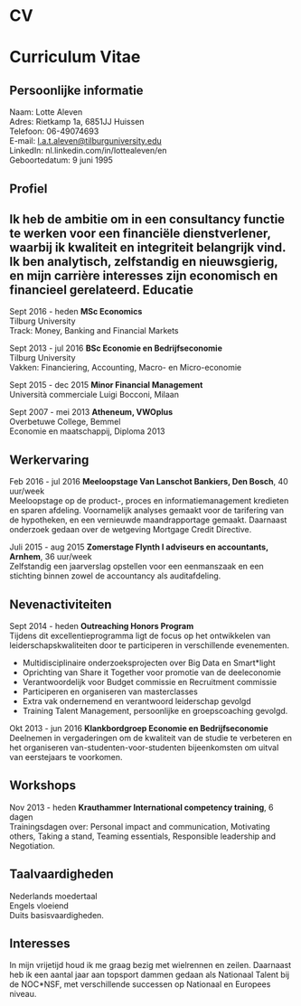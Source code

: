 # CV

Curriculum Vitae
=================

Persoonlijke informatie
---
Naam:			      Lotte Aleven  
Adres:			    Rietkamp 1a, 6851JJ Huissen  
Telefoon:		    06-49074693  
E-mail:			    l.a.t.aleven@tilburguniversity.edu  
LinkedIn: 	    nl.linkedin.com/in/lottealeven/en  
Geboortedatum:	9 juni 1995  

Profiel
---
Ik heb de ambitie om in een consultancy functie te werken voor een financiële dienstverlener, waarbij ik kwaliteit en integriteit belangrijk vind. Ik ben analytisch, zelfstandig en nieuwsgierig, en mijn carrière interesses zijn economisch en financieel gerelateerd. 
Educatie
---
Sept 2016 - heden	   **MSc Economics**   
                      Tilburg University  
                      Track: Money, Banking and Financial Markets  

Sept 2013 - jul 2016	**BSc Economie en Bedrijfseconomie**  
                      Tilburg University  
                      Vakken: Financiering, Accounting, Macro- en Micro-economie  

Sept 2015 - dec 2015	**Minor Financial Management**  
			                Università commerciale Luigi Bocconi, Milaan  

Sept 2007 - mei 2013	**Atheneum, VWOplus**  
			                Overbetuwe College, Bemmel  
			                Economie en maatschappij, Diploma 2013  

Werkervaring
---
Feb 2016 - jul 2016	  **Meeloopstage Van Lanschot Bankiers, Den Bosch**, 40 uur/week  
Meeloopstage op de product-, proces en informatiemanagement kredieten en sparen afdeling. Voornamelijk analyses gemaakt voor de tarifering van de hypotheken, en een vernieuwde maandrapportage gemaakt. Daarnaast onderzoek gedaan over de wetgeving Mortgage Credit Directive.

Juli 2015 - aug 2015	**Zomerstage Flynth I adviseurs en accountants, Arnhem**, 36 uur/week  
Zelfstandig een jaarverslag opstellen voor een eenmanszaak en een stichting binnen zowel de accountancy als auditafdeling. 

Nevenactiviteiten
---
Sept 2014 - heden 	  **Outreaching Honors Program**  
Tijdens dit excellentieprogramma ligt de focus op het ontwikkelen van leiderschapskwaliteiten door te participeren in verschillende evenementen.
-	Multidisciplinaire onderzoeksprojecten over Big Data en Smart*light 
-	Oprichting van Share it Together voor promotie van de deeleconomie
-	Verantwoordelijk voor Budget commissie en Recruitment commissie
-	Participeren en organiseren van masterclasses
-	Extra vak ondernemend en verantwoord leiderschap gevolgd
-	Training Talent Management, persoonlijke en groepscoaching gevolgd. 

Okt 2013 - jun 2016	  **Klankbordgroep Economie en Bedrijfseconomie**  
Deelnemen in vergaderingen om de kwaliteit van de studie te verbeteren en het organiseren van-studenten-voor-studenten bijeenkomsten om uitval van eerstejaars te voorkomen.   

Workshops
----
Nov 2013 - heden	    **Krauthammer International competency training**, 6 dagen  
Trainingsdagen over: Personal impact and communication, Motivating others, Taking a stand, Teaming essentials, Responsible leadership and Negotiation. 

Taalvaardigheden
---
Nederlands moedertaal  
Engels vloeiend  
Duits basisvaardigheden.  

Interesses
---
In mijn vrijetijd houd ik me graag bezig met wielrennen en zeilen. Daarnaast heb ik een aantal jaar aan topsport dammen gedaan als Nationaal Talent bij de NOC*NSF, met verschillende successen op Nationaal en Europees niveau. 
